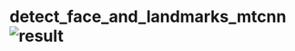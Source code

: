 # detect_face_and_landmarks_mtcnn![result](https://user-images.githubusercontent.com/19774686/229132791-37654d59-44f3-4e5c-b78b-553dc66c3b12.png)
